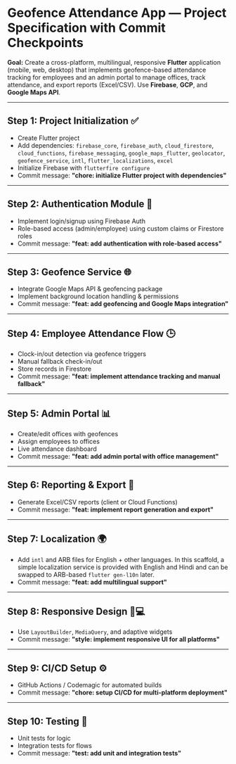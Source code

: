 # Geofence Attendance App — Project Specification with Commit Checkpoints

**Goal:** Create a cross-platform, multilingual, responsive **Flutter** application (mobile, web, desktop) that implements geofence-based attendance tracking for employees and an admin portal to manage offices, track attendance, and export reports (Excel/CSV). Use **Firebase**, **GCP**, and **Google Maps API**.

---

## Step 1: Project Initialization ✅
- Create Flutter project
- Add dependencies: `firebase_core`, `firebase_auth`, `cloud_firestore`, `cloud_functions`, `firebase_messaging`, `google_maps_flutter`, `geolocator`, `geofence_service`, `intl`, `flutter_localizations`, `excel`
- Initialize Firebase with `flutterfire configure`
- Commit message: **"chore: initialize Flutter project with dependencies"**

---

## Step 2: Authentication Module 🔑
- Implement login/signup using Firebase Auth
- Role-based access (admin/employee) using custom claims or Firestore roles
- Commit message: **"feat: add authentication with role-based access"**

---

## Step 3: Geofence Service 🌐
- Integrate Google Maps API & geofencing package
- Implement background location handling & permissions
- Commit message: **"feat: add geofencing and Google Maps integration"**

---

## Step 4: Employee Attendance Flow 🕒
- Clock-in/out detection via geofence triggers
- Manual fallback check-in/out
- Store records in Firestore
- Commit message: **"feat: implement attendance tracking and manual fallback"**

---

## Step 5: Admin Portal 📊
- Create/edit offices with geofences
- Assign employees to offices
- Live attendance dashboard
- Commit message: **"feat: add admin portal with office management"**

---

## Step 6: Reporting & Export 📄
- Generate Excel/CSV reports (client or Cloud Functions)
- Commit message: **"feat: implement report generation and export"**

---

## Step 7: Localization 🌍
- Add `intl` and ARB files for English + other languages. In this scaffold, a simple localization service is provided with English and Hindi and can be swapped to ARB-based `flutter gen-l10n` later.
- Commit message: **"feat: add multilingual support"**

---

## Step 8: Responsive Design 📱💻
- Use `LayoutBuilder`, `MediaQuery`, and adaptive widgets
- Commit message: **"style: implement responsive UI for all platforms"**

---

## Step 9: CI/CD Setup ⚙️
- GitHub Actions / Codemagic for automated builds
- Commit message: **"chore: setup CI/CD for multi-platform deployment"**

---

## Step 10: Testing 🧪
- Unit tests for logic
- Integration tests for flows
- Commit message: **"test: add unit and integration tests"**

